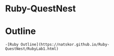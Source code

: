# Ruby-QuestNest
# Outline
    -[Ruby Outline](https://natskor.github.io/Ruby-QuestNest/RubyLab1.html)